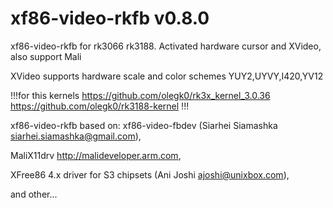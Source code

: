 xf86-video-rkfb v0.8.0 
================

xf86-video-rkfb for rk3066 rk3188. Activated hardware cursor and XVideo, also support Mali

XVideo supports hardware scale and color schemes YUY2,UYVY,I420,YV12

!!!for this kernels https://github.com/olegk0/rk3x_kernel_3.0.36 https://github.com/olegk0/rk3188-kernel !!!

xf86-video-rkfb based on: xf86-video-fbdev (Siarhei Siamashka <siarhei.siamashka@gmail.com>),

MaliX11drv http://malideveloper.arm.com,

XFree86 4.x driver for S3 chipsets (Ani Joshi <ajoshi@unixbox.com>),

and other...



